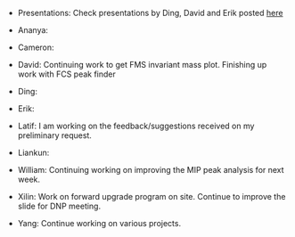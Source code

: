 
- Presentations: Check presentations by Ding, David and Erik posted [here](https://drive.google.com/drive/folders/1SqfLeBoI69Ol6-ssILRMZdr64OfSQXtH)

- Ananya:

- Cameron:

- David: Continuing work to get FMS invariant mass plot.  Finishing up work with FCS peak finder

- Ding:

- Erik:

- Latif: I am working on the feedback/suggestions received on my preliminary request. 

- Liankun:

- William: Continuing working on improving the MIP peak analysis for next week.

- Xilin: Work on forward upgrade program on site. Continue to improve the slide for DNP meeting.

- Yang: Continue working on various projects.


